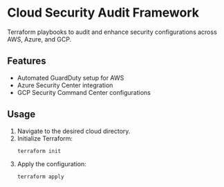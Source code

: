 
# Cloud Security Audit Framework

Terraform playbooks to audit and enhance security configurations across AWS, Azure, and GCP.

## Features
- Automated GuardDuty setup for AWS
- Azure Security Center integration
- GCP Security Command Center configurations

## Usage
1. Navigate to the desired cloud directory.
2. Initialize Terraform:
   ```bash
   terraform init
   ```
3. Apply the configuration:
   ```bash
   terraform apply
   ```
